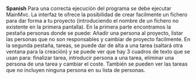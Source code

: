 
**Spanish**
Para una correcta ejecución del programa se debe ejecutar MainMvc. La interfaz te ofrece la posibilidad de crear facilmente un fichero para dar forma a tu proyecto (introduciendo el nombre de un fichero no existente en la primera pantalla). En la primera parte encontramos la pestaña personas donde se puede: Añadir una persona al proyecto, listar las personas que no son responsables y cambiar de proyecto facilmente. En la segunda pestaña, tareas, se puede dar de alta a una tarea (saltará otra ventana para la creación) y se puede ver que hay 3 cuadros de texto que se usan para: finalizar tarea, introducir persona a una tarea, eliminar una persona de una tarea y cambiar el coste. También se pueden ver las tareas que no incluyen ninguna persona en su lista de personas.
 
 

